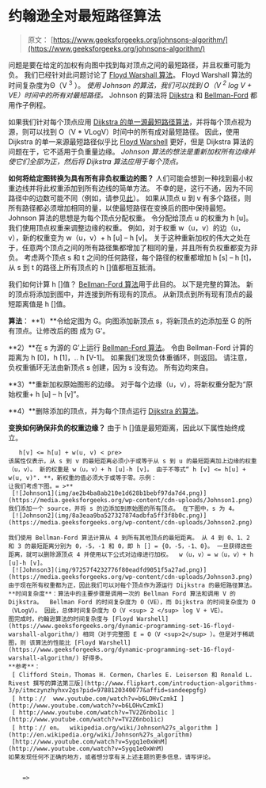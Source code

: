 # 约翰逊全对最短路径算法

> 原文： [https://www.geeksforgeeks.org/johnsons-algorithm/](https://www.geeksforgeeks.org/johnsons-algorithm/)

问题是要在给定的加权有向图中找到每对顶点之间的最短路径，并且权重可能为负。 我们已经针对此问题讨论了 [Floyd Warshall 算法](https://www.geeksforgeeks.org/dynamic-programming-set-16-floyd-warshall-algorithm/)。 Floyd Warshall 算法的时间复杂度为Θ（V <sup>3</sup> ）。 *使用 Johnson 的算法，我们可以找到 O（V <sup>2</sup> log V + VE）时间中的所有对最短路径。* Johnson 的算法将 [Dijkstra](https://www.geeksforgeeks.org/greedy-algorithms-set-6-dijkstras-shortest-path-algorithm/) 和 [Bellman-Ford](https://www.geeksforgeeks.org/dynamic-programming-set-23-bellman-ford-algorithm/) 都用作子例程。

如果我们针对每个顶点应用 [Dijkstra 的单一源最短路径算法](https://www.geeksforgeeks.org/greedy-algorithms-set-6-dijkstras-shortest-path-algorithm/)，并将每个顶点视为源，则可以找到 O（V * VLogV）时间中的所有成对最短路径。 因此，使用 Dijkstra 的单一来源最短路径似乎比 [Floyd Warshell](https://www.geeksforgeeks.org/dynamic-programming-set-16-floyd-warshall-algorithm/) 更好，但是 Dijkstra 算法的问题在于，它不适用于负重量边缘。
*Johnson 算法的想法是重新加权所有边缘并使它们全部为正，然后将 Dijkstra 算法应用于每个顶点。*

**如何将给定图转换为具有所有非负权重边的图？**
人们可能会想到一种找到最小权重边线并将此权重添加到所有边线的简单方法。 不幸的是，这行不通，因为不同路径中的边数可能不同（例如，请参见[此](http://geeksquiz.com/data-structures-graph-question-31/)）。 如果从顶点 u 到 v 有多个路径，则所有路径都必须增加相同的量，以使最短路径在变换后的图中保持最短。
Johnson 算法的思想是为每个顶点分配权重。 令分配给顶点 u 的权重为 h [u]。 我们使用顶点权重来调整边缘的权重。 例如，对于权重 w（u，v）的边（u，v），新的权重变为 w（u，v）+ h [u] – h [v]。 关于这种重新加权的伟大之处在于，任意两个顶点之间的所有路径集都增加了相同的量，并且所有负权重都变为非负。 考虑两个顶点 s 和 t 之间的任何路径，每个路径的权重都增加 h [s] – h [t]，从 s 到 t 的路径上所有顶点的 h []值都相互抵消。

我们如何计算 h []值？ [Bellman-Ford 算法](https://www.geeksforgeeks.org/dynamic-programming-set-23-bellman-ford-algorithm/)用于此目的。 以下是完整的算法。 新的顶点将添加到图中，并连接到所有现有的顶点。 从新顶点到所有现有顶点的最短距离值是 h []值。

**算法**：
**1）**令给定图为 G。向图添加新顶点 s，将新顶点的边添加至 G 的所有顶点。让修改后的图 成为 G'。

**2）**在 s 为源的 G’上运行 [Bellman-Ford 算法](https://www.geeksforgeeks.org/dynamic-programming-set-23-bellman-ford-algorithm/)。 令由 Bellman-Ford 计算的距离为 h [0]，h [1]，.. h [V-1]。 如果我们发现负体重循环，则返回。 请注意，负权重循环无法由新顶点 s 创建，因为 s 没有边。 所有边均来自。

**3）**重新加权原始图形的边缘。 对于每个边缘（u，v），将新权重分配为“原始权重+ h [u] – h [v]”。

**4）**删除添加的顶点，并为每个顶点运行 [Dijkstra 的算法](https://www.geeksforgeeks.org/greedy-algorithms-set-6-dijkstras-shortest-path-algorithm/)。

**变换如何确保非负的权重边缘？**
由于 h []值是最短距离，因此以下属性始终成立。

```
   h[v] <= h[u] + w(u, v) < pre>
该属性仅表示，从 s 到 v 的最短距离必须小于或等于从 s 到 u 的最短距离加上边缘的权重（u，v）。 新的权重是 w（u，v）+ h [u]-h [v]。 由于不等式“ h [v] <= h[u] + w(u, v)". **，新权重的值必须大于或等于零。示例：
让我们考虑下图。= >** 
 [![Johnson1](img/ae2b4ba8ab210e1d628b1bebf97da7d4.png)](https://media.geeksforgeeks.org/wp-content/cdn-uploads/Johnson1.png) 
我们添加一个 source，并将 s 的边添加到原始图的所有顶点。 在下图中，s 为 4。
 [![Johnson2](img/8a3eaa9ba527327874adbfa5ff3f8b0c.png)](https://media.geeksforgeeks.org/wp-content/cdn-uploads/Johnson2.png) 

我们使用 Bellman-Ford 算法计算从 4 到所有其他顶点的最短距离。 从 4 到 0、1、2 和 3 的最短距离分别为 0，-5，-1 和 0，即 h [] = {0，-5，-1、0}。 一旦获得这些距离，就可以删除源顶点 4 并使用以下公式对边缘进行加权。  w（u，v）= w（u，v）+ h [u]-h [v]。
 [![Johnson3](img/97257f4232776f80eadfd9051f5a27ad.png)](https://media.geeksforgeeks.org/wp-content/cdn-uploads/Johnson3.png) 
由于现在所有权重都为正，因此我们可以对每个顶点作为源运行 Dijkstra 的最短路径算法。
**时间复杂度**：算法中的主要步骤是调用一次的 Bellman Ford 算法和调用 V 的 Dijkstra。  Bellman Ford 的时间复杂度为 O（VE），而 Dijkstra 的时间复杂度为 O（VLogV）。 因此，总体时间复杂度为 O（V <sup> 2 </sup> log V + VE）。  
图完成时，约翰逊算法的时间复杂度与 [Floyd Warshell](https://www.geeksforgeeks.org/dynamic-programming-set-16-floyd-warshall-algorithm/) 相同（对于完整图 E = O（V <sup>2</sup> ）。但是对于稀疏图，则 该算法的性能比 [Floyd Warshell](https://www.geeksforgeeks.org/dynamic-programming-set-16-floyd-warshall-algorithm/) 好得多。
**参考**：
 [ Clifford Stein，Thomas H. Cormen，Charles E. Leiserson 和 Ronald L. Rivest 撰写的算法第三版](http://www.flipkart.com/introduction-algorithms-3/p/itmczynzhyhxv2gs?pid=9788120340077&affid=sandeepgfg) 
 [ http：//  www.youtube.com/watch?v=b6LOHvCzmkI ](http://www.youtube.com/watch?v=b6LOHvCzmkI) 
 [ http://www.youtube.com/watch?v=TV2Z6nbo1ic ](http://www.youtube.com/watch?v=TV2Z6nbo1ic) 
 [ http：// en。  wikipedia.org/wiki/Johnson%27s_algorithm ](http://en.wikipedia.org/wiki/Johnson%27s_algorithm) 
 [http://www.youtube.com/watch?v=Sygq1e0xWnM](http://www.youtube.com/watch?v=Sygq1e0xWnM) 
如果发现任何不正确的地方，或者想分享有关上述主题的更多信息，请写评论。


	=>
```